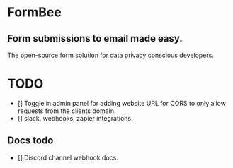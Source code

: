 # FormBee

## Form submissions to email made easy.

The open-source form solution for data privacy conscious developers.

# TODO
- [] Toggle in admin panel for adding website URL for CORS to only allow requests from the clients domain.
- [] slack, webhooks, zapier integrations.


## Docs todo
- [] Discord channel webhook docs.  
